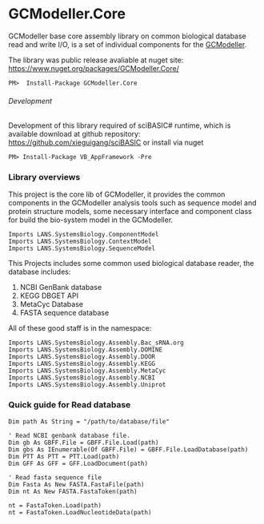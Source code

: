 # GCModeller.Core
GCModeller base core assembly library on common biological database read and write I/O, is a set of individual components for the [GCModeller](https://github.com/SMRUCC/GCModeller).

The library was public release avaliable at nuget site: https://www.nuget.org/packages/GCModeller.Core/

```
PM>  Install-Package GCModeller.Core
```

###### Development
Development of this library required of sciBASIC# runtime, which is available download at github repository: https://github.com/xieguigang/sciBASIC or install via nuget

```
PM> Install-Package VB_AppFramework -Pre
```

### Library overviews

This project is the core lib of GCModeller, it provides the common components in the GCModeller analysis tools such as sequence model and protein structure models, some necessary interface and component class for build the bio-system model in the GCModeller.

```vb.net
Imports LANS.SystemsBiology.ComponentModel
Imports LANS.SystemsBiology.ContextModel
Imports LANS.SystemsBiology.SequenceModel
```

This Projects includes some common used biological database reader, the database includes:

1. NCBI GenBank database
2. KEGG DBGET API
3. MetaCyc Database
4. FASTA sequence database

All of these good staff is in the namespace:

```vb.net
Imports LANS.SystemsBiology.Assembly.Bac_sRNA.org
Imports LANS.SystemsBiology.Assembly.DOMINE
Imports LANS.SystemsBiology.Assembly.DOOR
Imports LANS.SystemsBiology.Assembly.KEGG
Imports LANS.SystemsBiology.Assembly.MetaCyc
Imports LANS.SystemsBiology.Assembly.NCBI
Imports LANS.SystemsBiology.Assembly.Uniprot
```

### Quick guide for Read database

```vb.net
Dim path As String = "/path/to/database/file"

' Read NCBI genbank database file.
Dim gb As GBFF.File = GBFF.File.Load(path)
Dim gbs As IEnumerable(Of GBFF.File) = GBFF.File.LoadDatabase(path)
Dim PTT As PTT = PTT.Load(path)
Dim GFF As GFF = GFF.LoadDocument(path)

' Read fasta sequence file
Dim Fasta As New FASTA.FastaFile(path)
Dim nt As New FASTA.FastaToken(path)

nt = FastaToken.Load(path)
nt = FastaToken.LoadNucleotideData(path)
```

